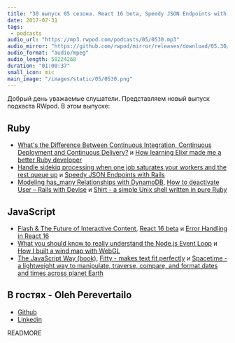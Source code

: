 ```yaml
---
title: "30 выпуск 05 сезона. React 16 beta, Speedy JSON Endpoints with Rails, Flash & The Future of Interactive Content, Fitty и прочее"
date: 2017-07-31
tags:
 - podcasts
audio_url: "https://mp3.rwpod.com/podcasts/05/0530.mp3"
audio_mirror: "https://github.com/rwpod/mirror/releases/download/05.30/0530.mp3"
audio_format: "audio/mpeg"
audio_length: 58224268
duration: "01:00:37"
small_icon: mic
main_image: "/images/static/05/0530.png"
---
```


Добрый день уважаемые слушатели. Представляем новый выпуск подкаста RWpod. В этом выпуске:

## Ruby

 - [What's the Difference Between Continuous Integration, Continuous Deployment and Continuous Delivery?](https://semaphoreci.com/blog/2017/07/27/what-is-the-difference-between-continuous-integration-continuous-deployment-and-continuous-delivery.html) и [How learning Elixr made me a better Ruby developer](https://www.amberbit.com/blog/2017/7/27/how-learning-elixir-made-me-better-ruby-developer/)
 - [Handle sidekiq processing when one job saturates your workers and the rest queue up](http://blog.arkency.com/2017/07/sidekiq-slow-processing-one-job-saturates-workers-rest-queue-up/) и [Speedy JSON Endpoints with Rails](https://medium.com/companydev/speedy-json-endpoints-with-rails-b6130f757815)
 - [Modeling has_many Relationships with DynamoDB](https://blog.codeship.com/modeling-has_many-relationships-with-dynamodb/), [How to deactivate User – Rails with Devise](https://blog.kodius.io/2017/07/26/how-to-deactivate-user-rails-with-devise/) и [Shirt - a simple Unix shell written in pure Ruby](https://github.com/jstorimer/shirt)

## JavaScript

 - [Flash & The Future of Interactive Content](https://blogs.adobe.com/conversations/2017/07/adobe-flash-update.html), [React 16 beta](https://github.com/facebook/react/issues/10294) и [Error Handling in React 16](https://facebook.github.io/react/blog/2017/07/26/error-handling-in-react-16.html)
 - [What you should know to really understand the Node.js Event Loop](https://medium.com/the-node-js-collection/what-you-should-know-to-really-understand-the-node-js-event-loop-and-its-metrics-c4907b19da4c) и [How I built a wind map with WebGL](https://blog.mapbox.com/how-i-built-a-wind-map-with-webgl-b63022b5537f)
 - [The JavaScript Way (book)](https://github.com/bpesquet/thejsway/#readme), [Fitty - makes text fit perfectly](https://rikschennink.github.io/fitty/) и [Spacetime - a lightweight way to manipulate, traverse, compare, and format dates and times across planet Earth](https://github.com/smallwins/spacetime)

## В гостях - Oleh Perevertailo

 - [Github](https://github.com/LegaKh)
 - [Linkedin](https://www.linkedin.com/in/oleg-perevertaylo-48797393/)

READMORE
